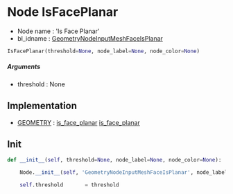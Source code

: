 # Node IsFacePlanar

- Node name : 'Is Face Planar'
- bl_idname : [GeometryNodeInputMeshFaceIsPlanar](https://docs.blender.org/api/current/bpy.types.GeometryNodeInputMeshFaceIsPlanar.html)


``` python
IsFacePlanar(threshold=None, node_label=None, node_color=None)
```
##### Arguments

- threshold : None

## Implementation

- [GEOMETRY](/docs/GeoNodes/socket_GEOMETRY.md) : [is_face_planar](/docs/GeoNodes/socket_GEOMETRY.md#is_face_planar) [is_face_planar](/docs/GeoNodes/socket_GEOMETRY.md#is_face_planar)

## Init

``` python
def __init__(self, threshold=None, node_label=None, node_color=None):

    Node.__init__(self, 'GeometryNodeInputMeshFaceIsPlanar', node_label=node_label, node_color=node_color)

    self.threshold       = threshold
```
